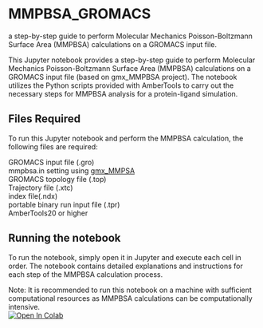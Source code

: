 # MMPBSA_GROMACS
a step-by-step guide to perform Molecular Mechanics Poisson-Boltzmann Surface Area (MMPBSA) calculations on a GROMACS input file.





This Jupyter notebook provides a step-by-step guide to perform Molecular Mechanics Poisson-Boltzmann Surface Area (MMPBSA) calculations on a GROMACS input file (based on gmx_MMPBSA project). The notebook utilizes the Python scripts provided with AmberTools to carry out the necessary steps for MMPBSA analysis for a protein-ligand simulation.

## Files Required  
To run this Jupyter notebook and perform the MMPBSA calculation, the following files are required:  

GROMACS input file (.gro)  
mmpbsa.in setting using [gmx_MMPSA](https://valdes-tresanco-ms.github.io/gmx_MMPBSA)  
GROMACS topology file (.top)  
Trajectory file (.xtc)  
index file(.ndx)  
 portable binary run input file (.tpr)  
AmberTools20 or higher  
## Running the notebook  
To run the notebook, simply open it in Jupyter and execute each cell in order. The notebook contains detailed explanations and instructions for each step of the MMPBSA calculation process.  

Note: It is recommended to run this notebook on a machine with sufficient computational resources as MMPBSA calculations can be computationally intensive.  
[![Open In Colab](https://colab.research.google.com/assets/colab-badge.svg)](https://colab.research.google.com/github/masoudrezaei/MMPBSA_GROMACS/)
